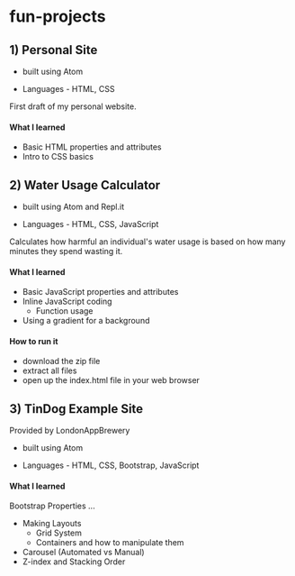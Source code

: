 # fun-projects

## 1) Personal Site 

* built using Atom

* Languages - HTML, CSS

First draft of my personal website.

#### What I learned
* Basic HTML properties and attributes
* Intro to CSS basics

## 2) Water Usage Calculator 

* built using Atom and Repl.it

* Languages - HTML, CSS, JavaScript

Calculates how harmful an individual's water usage is based on how many minutes they spend wasting it. 

#### What I learned
* Basic JavaScript properties and attributes
* Inline JavaScript coding
  * Function usage
* Using a gradient for a background

#### How to run it
* download the zip file
* extract all files
* open up the index.html file in your web browser

## 3) TinDog Example Site

Provided by LondonAppBrewery

* built using Atom

* Languages - HTML, CSS, Bootstrap, JavaScript

#### What I learned

Bootstrap Properties ... 
* Making Layouts
  * Grid System
  * Containers and how to manipulate them
* Carousel (Automated vs Manual)
* Z-index and Stacking Order
